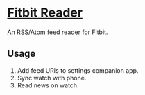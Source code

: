 # [Fitbit Reader](https://gallery.fitbit.com/details/a0d42f93-3398-4183-bbac-dc1e146daff2)

An RSS/Atom feed reader for Fitbit.

## Usage

1. Add feed URIs to settings companion app.
2. Sync watch with phone.
3. Read news on watch.
